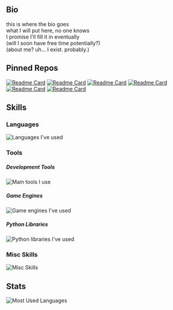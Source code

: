 ## Bio
this is where the bio goes  
what I will put here, no one knows  
I promise I'll fill it in eventually  
(will I soon have free time potentially?)  
(about me? uh... I exist. probably.)  

## Pinned Repos
[![Readme Card](https://github-readme-stats.vercel.app/api/pin/?username=xarical&repo=WoF-RAG-QA-Bot&theme=github_dark&bg_color=00000000)](https://github.com/xarical/WoF-RAG-QA-Bot)
[![Readme Card](https://github-readme-stats.vercel.app/api/pin/?username=xarical&repo=Gemini-Tool-Use&theme=github_dark&bg_color=00000000)](https://github.com/xarical/Gemini-Tool-Use)
[![Readme Card](https://github-readme-stats.vercel.app/api/pin/?username=xarical&repo=Flat-Notifs&theme=github_dark&bg_color=00000000)](https://github.com/xarical/Flat-Notifs)
[![Readme Card](https://github-readme-stats.vercel.app/api/pin/?username=xarical&repo=Journey&theme=github_dark&bg_color=00000000)](https://github.com/xarical/Journey)
[![Readme Card](https://github-readme-stats.vercel.app/api/pin/?username=xarical&repo=The-Facility&theme=github_dark&bg_color=00000000)](https://github.com/xarical/The-Facility)
[![Readme Card](https://github-readme-stats.vercel.app/api/pin/?username=xarical&repo=COGdoc&theme=github_dark&bg_color=00000000)](https://github.com/xarical/COGdoc)

## Skills
### Languages
![Languages I've used](https://go-skill-icons.vercel.app/api/icons?titles=true&i=py,js,java,cs,cpp,html,css&perline=7 "Languages I've used (HTML and CSS are included in the list, sue me)")
### Tools
##### Development Tools
![Main tools I use](https://go-skill-icons.vercel.app/api/icons?titles=true&i=blender,git,github,googlecolab,huggingface,vscode&perline=7 "Main tools I use")
##### Game Engines
![Game engines I've used](https://go-skill-icons.vercel.app/api/icons?titles=true&i=gamemakerstudio,unity,unreal&perline=7 "Game engines I've used")
##### Python Libraries
![Python libraries I've used](https://go-skill-icons.vercel.app/api/icons?titles=true&i=discord,fastapi,flask,gradio,groq,gemini,chatgpt,huggingface,langchain,sqlite,selenium,tensorflow,unstructured&perline=7 "Python libraries I've used")
### Misc Skills
![Misc Skills](https://go-skill-icons.vercel.app/api/icons?titles=true&i=bash,docker,git,githubactions,md,regex&perline=7 "Miscellaneous other things I'm familiar with")

## Stats
![Most Used Languages](https://github-readme-stats.vercel.app/api/top-langs/?username=xarical&layout=compact&size_weight=0.5&count_weight=0.5&theme=github_dark&bg_color=00000000)
